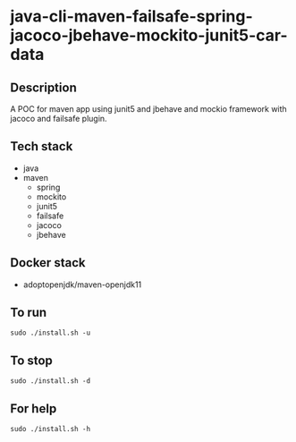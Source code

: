 # java-cli-maven-failsafe-spring-jacoco-jbehave-mockito-junit5-car-data

## Description
A POC for maven app using junit5
and jbehave and mockio framework
 with jacoco
and failsafe plugin.

## Tech stack
- java
- maven
	- spring
	- mockito
  - junit5
  - failsafe
  - jacoco
  - jbehave

## Docker stack
- adoptopenjdk/maven-openjdk11

## To run
`sudo ./install.sh -u`

## To stop
`sudo ./install.sh -d`

## For help
`sudo ./install.sh -h`
